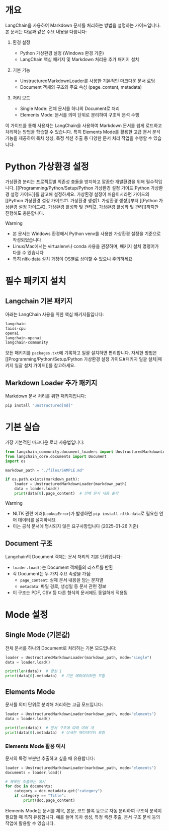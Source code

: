 # 개요
LangChain을 사용하여 Markdown 문서를 처리하는 방법을 설명하는 가이드입니다. 본 문서는 다음과 같은 주요 내용을 다룹니다:

1. 환경 설정
   - Python 가상환경 설정 (Windows 환경 기준)
   - LangChain 핵심 패키지 및 Markdown 처리용 추가 패키지 설치

2. 기본 기능
   - UnstructuredMarkdownLoader를 사용한 기본적인 마크다운 문서 로딩
   - Document 객체의 구조와 주요 속성 (page_content, metadata)

3. 처리 모드
   - Single Mode: 전체 문서를 하나의 Document로 처리
   - Elements Mode: 문서를 의미 단위로 분리하여 구조적 분석 수행

이 가이드를 통해 사용자는 LangChain을 사용하여 Markdown 문서를 쉽게 로드하고 처리하는 방법을 학습할 수 있습니다. 특히 Elements Mode를 활용한 고급 문서 분석 기능을 제공하여 목차 생성, 특정 섹션 추출 등 다양한 문서 처리 작업을 수행할 수 있습니다.

# Python 가상환경 설정
가상환경 분리는 프로젝트별 의존성 충돌을 방지하고 깔끔한 개발환경을 위해 필수적입니다. [[Programming/Python/Setup/Python 가상환경 설정 가이드|Python 가상환경 설정 가이드]]를 참고해 설정하세요. 가상환경 설정이 처음이시라면 가이드의 [[Python 가상환경 설정 가이드#1. 가상환경 생성|1. 가상환경 생성]]부터 [[Python 가상환경 설정 가이드#2. 가상환경 활성화 및 관리|2. 가상환경 활성화 및 관리]]까지만 진행해도 충분합니다.


> [!WARNING]
> - 본 문서는 Windows 환경에서 Python venv를 사용한 가상환경 설정을 기준으로 작성되었습니다
> - Linux/Mac에서는 virtualenv나 conda 사용을 권장하며, 패키지 설치 명령어가 다를 수 있습니다
> - 특히 nltk-data 설치 과정이 OS별로 상이할 수 있으니 주의하세요

# 필수 패키지 설치
## Langchain 기본 패키지 
아래는 LangChain 사용을 위한 핵심 패키지들입니다:
```txt
langchain        
faiss-cpu       
openai            
langchain-openai 
langchain-community 
```
모든 패키지를 `packages.txt`에 기록하고 일괄 설치하면 편리합니다. 자세한 방법은 [[Programming/Python/Setup/Python 가상환경 설정 가이드#패키지 일괄 설치|패키지 일괄 설치 가이드]]를 참고하세요.

## Markdown Loader 추가 패키지
Markdown 문서 처리를 위한 패키지입니다:
```bash
pip install "unstructured[md]"
```

# 기본 실습
가장 기본적인 마크다운 로더 사용법입니다:
```python
from langchain_community.document_loaders import UnstructuredMarkdownLoader  
from langchain_core.documents import Document
import os

markdown_path = "./files/SAMPLE.md"

if os.path.exists(markdown_path):
    loader = UnstructuredMarkdownLoader(markdown_path)
    data = loader.load()
    print(data[0].page_content)  # 전체 문서 내용 출력
```

> [!WARNING]
> - NLTK 관련 에러(`LookupError`)가 발생하면 `pip install nltk-data`로 필요한 언어 데이터를 설치하세요
> - 이는 공식 문서에 명시되지 않은 요구사항입니다 (2025-01-26 기준)

## Document 구조
Langchain의 Document 객체는 문서 처리의 기본 단위입니다:
- `loader.load()`는 Document 객체들의 리스트를 반환
- 각 Document는 두 가지 주요 속성을 가짐:
  - `page_content`: 실제 문서 내용을 담는 문자열
  - `metadata`: 파일 경로, 생성일 등 문서 관련 정보
- 이 구조는 PDF, CSV 등 다른 형식의 문서에도 동일하게 적용됨

# Mode 설정

## Single Mode (기본값)
전체 문서를 하나의 Document로 처리하는 기본 모드입니다:
```python
loader = UnstructuredMarkdownLoader(markdown_path, mode="single")
data = loader.load()

print(len(data))  # 항상 1
print(data[0].metadata)  # 기본 메타데이터만 포함
```

## Elements Mode
문서를 의미 단위로 분리해 처리하는 고급 모드입니다:
```python
loader = UnstructuredMarkdownLoader(markdown_path, mode="elements")
data = loader.load()

print(len(data))  # 문서 구조에 따라 여러 개
print(data[0].metadata)  # 상세한 메타데이터 포함
```

### Elements Mode 활용 예시
문서의 특정 부분만 추출하고 싶을 때 유용합니다:
```python
loader = UnstructuredMarkdownLoader(markdown_path, mode="elements")
documents = loader.load()

# 제목만 추출하는 예시
for doc in documents:
    category = doc.metadata.get("category")
    if category == "Title":
        print(doc.page_content)
```

Elements Mode는 문서를 제목, 본문, 코드 블록 등으로 자동 분리하여 구조적 분석이 필요할 때 특히 유용합니다. 예를 들어 목차 생성, 특정 섹션 추출, 문서 구조 분석 등의 작업에 활용할 수 있습니다.
